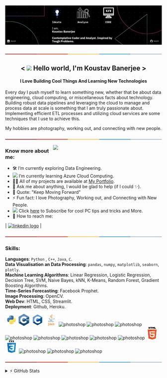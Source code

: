 <p align="center">
 
</p align="center">
<img src="https://raw.githubusercontent.com/Kens3i/Kens3i/main/BannerTopv2.png" /></a>
<p align="center">
  

[![-----------------------------------------------------](https://raw.githubusercontent.com/fcsouza/fcsouza/master/.github/colored.png)](#installation)


<h2 align = "Center" > < <img src="https://github.com/Ashutosh00710/Ashutosh00710/blob/master/wave.gif" width="30"> Hello world, I'm  Koustav Banerjee > </h2>
<h4 align="center"> I Love Building Cool Things And Learning New Technologies</h4>

Every day I push myself to learn something new, whether that be about data engineering, cloud computing, or miscellaneous facts about technology. Building robust data pipelines and leveraging the cloud to manage and process data at scale is something that I am truly passionate about. Implementing efficient ETL processes and utilizing cloud services are some techniques that I use to achieve this.

My hobbies are photography, working out, and connecting with new people.


[![-----------------------------------------------------](https://raw.githubusercontent.com/fcsouza/fcsouza/master/.github/colored.png)](#installation)

<img align='right' src="https://cdn.dribbble.com/users/1162077/screenshots/5403918/focus-animation.gif" width="350">

### Know more about me:

- 🛠 I’m currently exploring Data Engineering.
- <img src="https://media.giphy.com/media/WUlplcMpOCEmTGBtBW/giphy.gif" width="30"> I’m currently learning Azure Cloud Computing.
- 👨‍💻 All of my projects are available at [My Portfolio](https://github.com/Kens3i/All-Projects).
- 💬 Ask me about anything, I would be glad to help (if I could ✨).
- :microphone: Quote: "Keep Moving Forward"
- ⚡ Fun fact: I love Photography, Working out, and Connecting with New People.
-  <img src="https://c.tenor.com/148clcovc-8AAAAi/hearts-love.gif" width="30"> Click [here](https://www.youtube.com/channel/UCKQYi0jN3INPnN6fq9xezLQ/featured) to Subscribe for cool PC tips and tricks and More.
- :car: How to reach me:

| [<img src="http://pngimg.com/uploads/linkedIn/small/linkedIn_PNG39.png" alt="linkedin logo" width="24">](https://www.linkedin.com/in/koding-senpai/)
|

[![-----------------------------------------------------](https://raw.githubusercontent.com/fcsouza/fcsouza/master/.github/colored.png)](#installation)


<h3 align="left">Skills:</h3>

**Languages**: `Python` , `C++`, `Java`, `C`.
<br>
**Data Visualisation an Data Processing**: `pandas`, `numpy`, `matplotlib`, `seaborn`, `plotly`.
<br>
**Machine Learning Algorithms**: Linear Regression, Logistic Regression, Decision Tree, SVM, Naive Bayes, kNN, K-Means, Random Forest, Gradient Boosting Algorithms.
<br>
**Time-Series Forecasting**: Facebook Prophet.
<br>
**Image Processing**: OpenCV.
<br>
**Web Dev**: HTML, CSS, Streamlit.
<br>
**Deployment**: Github, Heroku.

<img src="https://raw.githubusercontent.com/github/explore/80688e429a7d4ef2fca1e82350fe8e3517d3494d/topics/python/python.png" alt="photoshop" width="40" height="40"/><img src="https://raw.githubusercontent.com/github/explore/80688e429a7d4ef2fca1e82350fe8e3517d3494d/topics/cpp/cpp.png" alt="photoshop" width="40" height="40"/> 
<img src="https://raw.githubusercontent.com/github/explore/80688e429a7d4ef2fca1e82350fe8e3517d3494d/topics/c/c.png" alt="photoshop" width="40" height="40"/> 
<img src="https://raw.githubusercontent.com/github/explore/80688e429a7d4ef2fca1e82350fe8e3517d3494d/topics/java/java.png" alt="photoshop" width="40" height="40"/> 
<img src="https://upload.wikimedia.org/wikipedia/commons/thumb/e/ed/Pandas_logo.svg/1200px-Pandas_logo.svg.png" alt="photoshop" width="100" height="40"/> 
<img src="https://upload.wikimedia.org/wikipedia/commons/thumb/3/31/NumPy_logo_2020.svg/220px-NumPy_logo_2020.svg.png" alt="photoshop" width="100" height="40"/> 
<img src="https://matplotlib.org/_static/logo2_compressed.svg" alt="photoshop" width="100" height="40"/> 
<img src="https://seaborn.pydata.org/_static/logo-wide-lightbg.svg" alt="photoshop" width="100" height="40"/> 
<img src="https://upload.wikimedia.org/wikipedia/commons/thumb/3/37/Plotly-logo-01-square.png/220px-Plotly-logo-01-square.png" alt="photoshop" width="110" height="40"/> 
<img src="https://scikit-learn.org/stable/_static/scikit-learn-logo-small.png" alt="photoshop" width="100" height="40"/> 
<img src="https://facebook.github.io/prophet/static/logo.svg" alt="photoshop" width="40" height="40"/> 
<img src="https://3.bp.blogspot.com/-yvrV6MUueGg/ToICp0YIDPI/AAAAAAAAADg/SYKg4dWpyC43AAfrDwBTR0VYmYT0QshEgCPcBGAYYCw/s1600/OpenCV_Logo.png" alt="photoshop" width="50" height="40"/> 
<img src="https://raw.githubusercontent.com/github/explore/80688e429a7d4ef2fca1e82350fe8e3517d3494d/topics/html/html.png" alt="photoshop" width="40" height="40"/> 
<img src="https://raw.githubusercontent.com/github/explore/80688e429a7d4ef2fca1e82350fe8e3517d3494d/topics/css/css.png" alt="photoshop" width="40" height="40"/> 
<img src="https://mms.businesswire.com/media/20200616005364/en/798639/2/Streamlit_Logo_%281%29.jpg" alt="photoshop" width="70" height="40"/> 
<img src="https://miro.medium.com/max/700/0*9f5uMrKMjLbzEf7q.png" alt="photoshop" width="80" height="40"/> 
<img src="https://media-exp1.licdn.com/dms/image/C4E0BAQGmNZMDOpmMQg/company-logo_200_200/0/1519905610801?e=2159024400&v=beta&t=D5lu9rTbQ_aW1ubme8GIq_QhKIm8WTiXTtoBlEHPcA8" alt="photoshop" width="40" height="40"/> 
</p>

[![-----------------------------------------------------](https://raw.githubusercontent.com/fcsouza/fcsouza/master/.github/colored.png)](#installation)<details><summary>:zap: GitHub Stats</summary>
	<p align="center"> <img src="https://github-readme-stats.vercel.app/api?username=Kens3i&show_icons=true&count_private=true&hide=prs,issues&theme=radical" alt="Koustav's Github Stats"/>
	<img src="https://github-readme-stats.vercel.app/api/top-langs/?username=Kens3i&layout=compact&theme=radical" alt="Koustav's Github Stats"/>
	</p>
</details>
